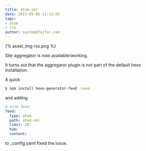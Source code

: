 ```yaml
---
title: atom.xml
date: 2017-05-05 11:13:50
tags:
- atom
- rss
author: system@fajfar.com
---
```


{% asset_img rss.png %}

Site aggregator is now available/working.

<!-- more -->

It turns out that the aggregaror plugin is not part of the default hexo installation. 

A quick

```bash
$ npm install hexo-generator-feed -save
```

and adding 

```yaml
# atom feed
feed:
  type: atom
  path: atom.xml
  limit: 20
  hub:
  content:
```

to _config.yaml fixed the issue.